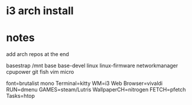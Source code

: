 # i3 arch install
# notes
add arch repos at the end

basestrap /mnt base base-devel linux linux-firmware networkmanager cpupower git fish vim micro

font=brutalist mono
Terminal=kitty
WM=i3
Web Browser=vivaldi
RUN=dmenu
GAMES=steam/Lutris
WallpaperCH=nitrogen
FETCH=pfetch
Tasks=htop
